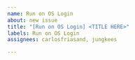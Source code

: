 ```yaml
---
name: Run on OS Login
about: new issue
title: "[Run on OS Login] <TITLE HERE>"
labels: Run on OS Login
assignees: carlosfriasand, jungkees

---
```




